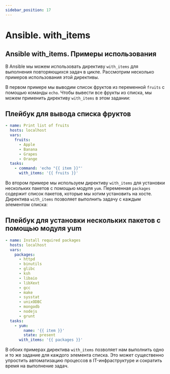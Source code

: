 ```yaml
---
sidebar_position: 17
---
```


# Ansible. with_items

## Ansible with_items. Примеры использования

В Ansible мы можем использовать директиву `with_items` для выполнения повторяющихся задач в цикле. Рассмотрим несколько примеров использования этой директивы.

В первом примере мы выводим список фруктов из переменной `fruits` с помощью команды `echo`. Чтобы вывести все фрукты из списка, мы можем применить директиву `with_items` в этом задании:


## Плейбук для вывода списка фруктов
```yaml
- name: Print list of fruits
  hosts: localhost
  vars:
    fruits:
      - Apple
      - Banana
      - Grapes
      - Orange
  tasks:
    - command: 'echo "{{ item }}"'
      with_items: '{{ fruits }}'
```

Во втором примере мы используем директиву `with_items` для установки нескольких пакетов с помощью модуля `yum`. Переменная `packages` содержит список пакетов, которые мы хотим установить на хосте. Директива `with_items` позволяет выполнить задачу с каждым элементом списка:


## Плейбук для установки нескольких пакетов с помощью модуля yum
```yaml
- name: Install required packages
  hosts: localhost
  vars:
    packages:
      - httpd
      - binutils
      - glibc
      - ksh
      - libaio
      - libXext
      - gcc
      - make
      - sysstat
      - unixODBC
      - mongodb
      - nodejs
      - grunt
  tasks:
    - yum:
        name: '{{ item }}'
        state: present
      with_items: '{{ packages }}'
```

В обоих примерах директива `with_items` позволяет нам выполнить одно и то же задание для каждого элемента списка. Это может существенно упростить автоматизацию процессов в IT-инфраструктуре и сократить время на выполнение задач.